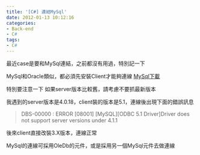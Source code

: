 ```yaml
---
title: '[C#] 連結MySql'
date: 2012-01-13 10:12:16
categories:
- Back-end
- C#
tags:
- C#
---
```

最近case是要和MySql連結，之前都沒有用過，特別記一下

<!--more-->

MySql和Oracle類似，都必須先安裝Client才能夠連線
[MySql下載](http://dev.mysql.com/downloads/)

特別要注意一下
如果server版本比較舊，請考慮不要抓最新版本

我遇到的server版本是4.0.18，client裝的版本是5.1，連線後出現下面的錯誤訊息
> DBS-00000 : ERROR [08001] [MySQL][ODBC 5.1 Driver]Driver does not support server versions under 4.1.1

後來client直接改裝3.X版本，連線正常

MySql的連線可採用OleDb的元件，或是採用另一個MySql元件去做連線